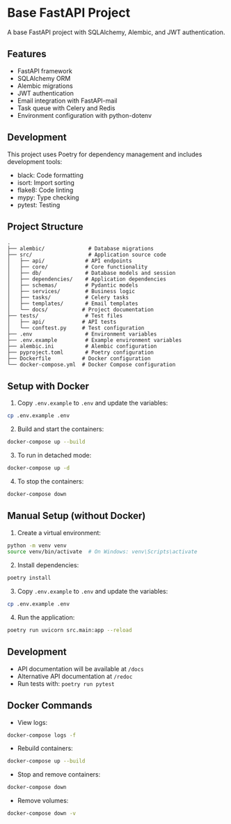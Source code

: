 # Base FastAPI Project

A base FastAPI project with SQLAlchemy, Alembic, and JWT authentication.

## Features

- FastAPI framework
- SQLAlchemy ORM
- Alembic migrations
- JWT authentication
- Email integration with FastAPI-mail
- Task queue with Celery and Redis
- Environment configuration with python-dotenv

## Development

This project uses Poetry for dependency management and includes development tools:
- black: Code formatting
- isort: Import sorting
- flake8: Code linting
- mypy: Type checking
- pytest: Testing

## Project Structure

```
.
├── alembic/              # Database migrations
├── src/                  # Application source code
│   ├── api/             # API endpoints
│   ├── core/            # Core functionality
│   ├── db/              # Database models and session
│   ├── dependencies/    # Application dependencies
│   ├── schemas/         # Pydantic models
│   ├── services/        # Business logic
│   ├── tasks/           # Celery tasks
│   ├── templates/       # Email templates
│   └── docs/           # Project documentation
├── tests/               # Test files
│   ├── api/            # API tests
│   └── conftest.py     # Test configuration
├── .env                 # Environment variables
├── .env.example         # Example environment variables
├── alembic.ini          # Alembic configuration
├── pyproject.toml       # Poetry configuration
├── Dockerfile          # Docker configuration
└── docker-compose.yml  # Docker Compose configuration
```

## Setup with Docker

1. Copy `.env.example` to `.env` and update the variables:
```bash
cp .env.example .env
```

2. Build and start the containers:
```bash
docker-compose up --build
```

3. To run in detached mode:
```bash
docker-compose up -d
```

4. To stop the containers:
```bash
docker-compose down
```

## Manual Setup (without Docker)

1. Create a virtual environment:
```bash
python -m venv venv
source venv/bin/activate  # On Windows: venv\Scripts\activate
```

2. Install dependencies:
```bash
poetry install
```

3. Copy `.env.example` to `.env` and update the variables:
```bash
cp .env.example .env
```

4. Run the application:
```bash
poetry run uvicorn src.main:app --reload
```

## Development

- API documentation will be available at `/docs`
- Alternative API documentation at `/redoc`
- Run tests with: `poetry run pytest`

## Docker Commands

- View logs:
```bash
docker-compose logs -f
```

- Rebuild containers:
```bash
docker-compose up --build
```

- Stop and remove containers:
```bash
docker-compose down
```

- Remove volumes:
```bash
docker-compose down -v
``` 